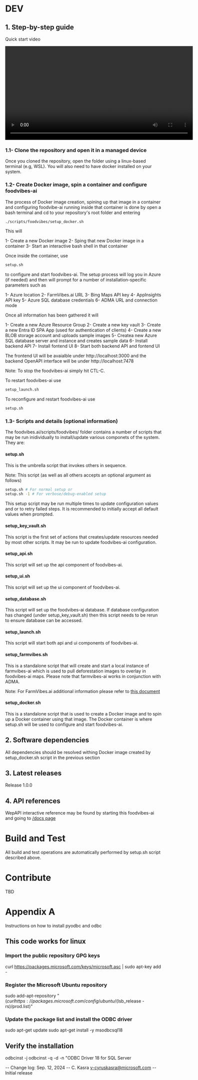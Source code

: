 # DEV

## 1. Step-by-step guide

Quick start video

<video width="600" controls> <source src="https://github.com/microsoft/foodvibes-ai/raw/refs/heads/main/Quick-Start.mp4" type="video/mp4"> Your browser does not support the video tag. </video>

### 1.1- Clone the repository and open it in a managed device

Once you cloned the repository, open the folder using a linux-based terminal (e.g, WSL). You will also need to have docker installed on
your system.

### 1.2- Create Docker image, spin a container and configure foodvibes-ai

The process of Docker image creation, spining up that image in a container and configuring foodvibe-ai running inside that container is done by open a bash terminal and cd to your repository's root folder and entering

```bash
./scripts/foodvibes/setup_docker.sh
```

This will 

1- Create a new Docker image
2- Sping that new Docker image in a container
3- Start an interactive bash shell in that container

Once inside the container, use

```bash
setup.sh
```

to configure and start foodvibes-ai. The setup process will log you in Azure (if needed) and then will prompt for a number of installation-specific parameters such as

1- Azure location
2- FarmVibes.ai URL
3- Bing Maps API key
4- AppInsights API key
5- Azure SQL database credentials
6- ADMA URL and connection mode

Once all information has been gathered it will

1- Create a new Azure Resource Group
2- Create a new key vault
3- Create a new Entra ID SPA App (used for authentication of clients)
4- Create a new BLOB storage account and uploads sample images
5- Createa new Azure SQL database server and instance and creates sample data
6- Install backend API
7- Install fontend UI
8- Start both backend API and fontend UI

The frontend UI will be avaialble under http://localhost:3000 and the backend OpenAPI interface will be under http://localhost:7478

Note: To stop the foodvibes-ai simply hit CTL-C.

To restart foodvibes-ai use
```bash
setup_launch.sh
```

To reconfigure and restart foodvibes-ai use
```bash
setup.sh
```

### 1.3- Scripts and details (optional information)

The foodvibes.ai/scripts/foodvibes/ folder contains a number of scripts that may be run inidividually to install/update various componets of the system. They are:

#### setup.sh
This is the umbrella script that invokes others in sequence.

Note: This script (as well as all others accepts an optional argument as follows)
```bash
setup.sh # For normal setup or
setup.sh -1 # For verbose/debug-enabled setup
```
This setup script may be run multiple times to update configuration values and or to retry failed steps. It is recommended to initially accept all default values when prompted.

#### setup_key_vault.sh
This script is the first set of actions that creates/update resources needed by most other scripts. It may be run to update foodvibes-ai configuration.

#### setup_api.sh
This script will set up the api component of foodvibes-ai.

#### setup_ui.sh
This script will set up the ui component of foodvibes-ai.

#### setup_database.sh
This script will set up the foodvibes-ai database. If database configuration has changed (under setup_key_vault.sh) then this script needs to be rerun to ensure database can be accessed.

#### setup_launch.sh
This script will start both api and ui components of foodvibes-ai.

#### setup_farmvibes.sh
This is a standalone script that will create and start a local instance of farmvibes-ai which is used to pull deforestation images to overlay in foodvibes-ai maps. Please note that farmvibes-ai works in conjunction with ADMA.

Note: For FarmVibes.ai additional information please refer to [this document](https://github.com/microsoft/farmvibes-ai/blob/main/README.md)

#### setup_docker.sh
This is a standalone script that is used to create a Docker image and to spin up a Docker container using that image. The Docker container is where setup.sh will be used to configure and start foodvibes-ai. 


## 2. Software dependencies

All dependencies should be resolved withing Docker image created by setup_docker.sh script in the previous section

## 3. Latest releases

Release 1.0.0

## 4. API references

WepAPI interactive reference may be found by starting this foodvibes-ai and going to [/docs page](https://localhost:7478/docs)

# Build and Test

All build and test operations are automatically performed by setup.sh script described above.

# Contribute

TBD

# Appendix A

Instructions on how to install pyodbc and odbc

## This code works for linux

### Import the public repository GPG keys

curl https://packages.microsoft.com/keys/microsoft.asc | sudo apt-key add -

### Register the Microsoft Ubuntu repository

sudo add-apt-repository "$(curl https://packages.microsoft.com/config/ubuntu/$(lsb_release -rs)/prod.list)"

### Update the package list and install the ODBC driver

sudo apt-get update
sudo apt-get install -y msodbcsql18

## Verify the installation

odbcinst -j
odbcinst -q -d -n "ODBC Driver 18 for SQL Server

--
Change log:
Sep. 12, 2024 -- C. Kasra v-cyruskasra@microsoft.com -- Initial release
